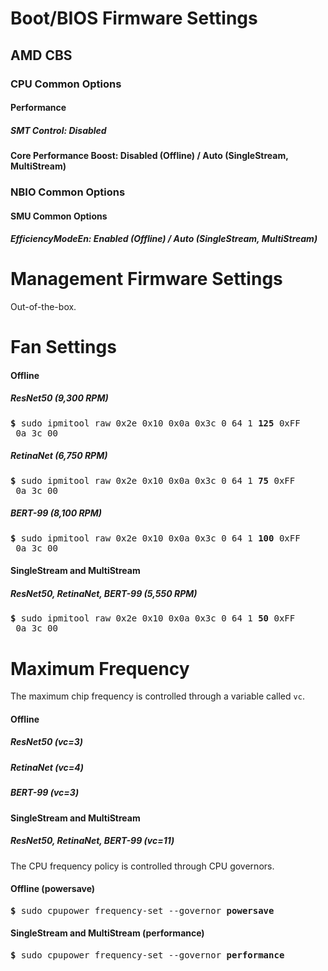 # Boot/BIOS Firmware Settings

## AMD CBS

### CPU Common Options

#### Performance
##### SMT Control: Disabled
#### Core Performance Boost: Disabled (Offline) / Auto (SingleStream, MultiStream)

### NBIO Common Options

#### SMU Common Options
##### EfficiencyModeEn: Enabled (Offline) / Auto (SingleStream, MultiStream)

# Management Firmware Settings

Out-of-the-box.

# Fan Settings

#### Offline
##### ResNet50 (9,300 RPM)

<pre>
<b>&dollar;</b> sudo ipmitool raw 0x2e 0x10 0x0a 0x3c 0 64 1 <b>125</b> 0xFF
 0a 3c 00
</pre>

##### RetinaNet (6,750 RPM)

<pre>
<b>&dollar;</b> sudo ipmitool raw 0x2e 0x10 0x0a 0x3c 0 64 1 <b>75</b> 0xFF
 0a 3c 00
</pre>

##### BERT-99 (8,100 RPM)

<pre>
<b>&dollar;</b> sudo ipmitool raw 0x2e 0x10 0x0a 0x3c 0 64 1 <b>100</b> 0xFF
 0a 3c 00
</pre>

#### SingleStream and MultiStream
##### ResNet50, RetinaNet, BERT-99 (5,550 RPM)

<pre>
<b>&dollar;</b> sudo ipmitool raw 0x2e 0x10 0x0a 0x3c 0 64 1 <b>50</b> 0xFF
 0a 3c 00
</pre>


# Maximum Frequency

The maximum chip frequency is controlled through a variable called `vc`.

#### Offline
##### ResNet50 (vc=3)
##### RetinaNet (vc=4)
##### BERT-99 (vc=3)

#### SingleStream and MultiStream
##### ResNet50, RetinaNet, BERT-99 (vc=11)


The CPU frequency policy is controlled through CPU governors.

#### Offline (powersave)

<pre>
<b>&dollar;</b> sudo cpupower frequency-set --governor <b>powersave</b>
</pre>

#### SingleStream and MultiStream (performance)

<pre>
<b>&dollar;</b> sudo cpupower frequency-set --governor <b>performance</b>
</pre>
